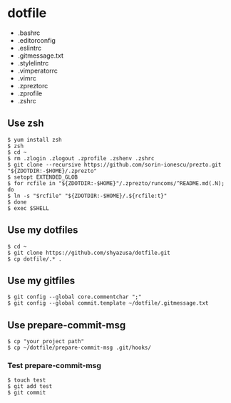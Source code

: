 dotfile
===

* .bashrc
* .editorconfig
* .eslintrc
* .gitmessage.txt
* .stylelintrc
* .vimperatorrc
* .vimrc
* .zpreztorc
* .zprofile
* .zshrc

## Use zsh

```
$ yum install zsh
$ zsh
$ cd ~
$ rm .zlogin .zlogout .zprofile .zshenv .zshrc
$ git clone --recursive https://github.com/sorin-ionescu/prezto.git "${ZDOTDIR:-$HOME}/.zprezto"
$ setopt EXTENDED_GLOB
$ for rcfile in "${ZDOTDIR:-$HOME}"/.zprezto/runcoms/^README.md(.N); do
$ ln -s "$rcfile" "${ZDOTDIR:-$HOME}/.${rcfile:t}"
$ done
$ exec $SHELL
```

## Use my dotfiles

```
$ cd ~
$ git clone https://github.com/shyazusa/dotfile.git
$ cp dotfile/.* .
```

## Use my gitfiles

```
$ git config --global core.commentchar ";"
$ git config --global commit.template ~/dotfile/.gitmessage.txt
```

## Use prepare-commit-msg

```
$ cp "your project path"
$ cp ~/dotfile/prepare-commit-msg .git/hooks/
```

### Test prepare-commit-msg

```
$ touch test
$ git add test
$ git commit
```
